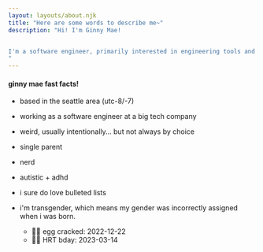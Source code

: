 ```yaml
---
layout: layouts/about.njk
title: "Here are some words to describe me~"
description: "Hi! I'm Ginny Mae!


I'm a software engineer, primarily interested in engineering tools and the engineering productivity/happiness space.
"
---
```

#### ginny mae fast facts!

* based in the seattle area (utc-8/-7)

* working as a software engineer at a big tech company

* weird, usually intentionally... but not always by choice

* single parent

* nerd

* autistic + adhd

* i sure do love bulleted lists

* i'm transgender, which means my gender was incorrectly assigned when i was born.
  * 🏳️‍⚧️ egg cracked: 2022-12-22
  * 🏳️‍⚧️ HRT bday: 2023-03-14